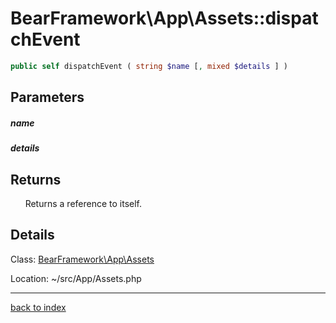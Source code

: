 # BearFramework\App\Assets::dispatchEvent

```php
public self dispatchEvent ( string $name [, mixed $details ] )
```

## Parameters

##### name

##### details

## Returns

&nbsp;&nbsp;&nbsp;&nbsp;&nbsp;&nbsp;Returns a reference to itself.

## Details

Class: [BearFramework\App\Assets](bearframework.app.assets.class.md)

Location: ~/src/App/Assets.php

---

[back to index](index.md)

